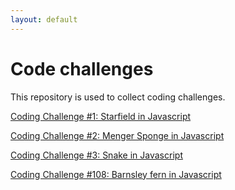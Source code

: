 ```yaml
---
layout: default
---
```


# Code challenges

This repository is used to collect coding challenges.

[Coding Challenge #1: Starfield in Javascript](https://bjorvack.github.io/code-challenges/challenges/cc-001-starfield/)

[Coding Challenge #2: Menger Sponge in Javascript](https://bjorvack.github.io/code-challenges/challenges/cc-002-menger-sponge/)

[Coding Challenge #3: Snake in Javascript](https://bjorvack.github.io/code-challenges/challenges/cc-003-snake/)

[Coding Challenge #108: Barnsley fern in Javascript](https://bjorvack.github.io/code-challenges/challenges/cc-108-barnsley-fern/)
